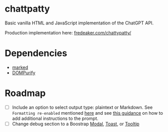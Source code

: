 # chattpatty

Basic vanilla HTML and JavaScript implementation of the ChatGPT API.

Production implementation here: [fredeaker.com/chattypatty/](https://fredeaker.com/chattypatty/)

# Dependencies

- [marked](https://github.com/markedjs/marked)
- [DOMPurify](https://github.com/cure53/DOMPurify)

# Roadmap

- [ ] Include an option to select output type: plaintext or Markdown. See `Formatting re-enabled` mentioned [here](https://platform.openai.com/docs/guides/reasoning-best-practices#how-to-prompt-reasoning-models-effectively) and see [this guidance](https://community.openai.com/t/how-to-prevent-gpt-from-outputting-responses-in-markdown-format/961314/2) on how to add additional instructions to the prompt.
- [ ] Change debug section to a Boostrap [Modal](https://getbootstrap.com/docs/5.3/components/modal/), [Toast](https://getbootstrap.com/docs/5.3/components/toasts/), or [Tooltip](https://getbootstrap.com/docs/5.3/components/tooltips/)
